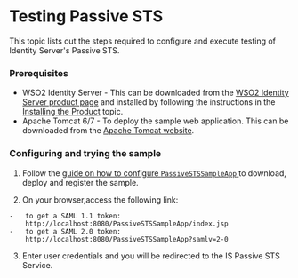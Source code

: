 # Testing Passive STS

This topic lists out the steps required to configure and execute testing
of Identity Server's Passive STS.

### Prerequisites

-   WSO2 Identity Server - This can be downloaded from the [WSO2
    Identity Server product
    page](http://wso2.com/products/identity-server/) and installed by
    following the instructions in the [Installing the
    Product](../../setup/installing-the-product) topic.
-   Apache Tomcat 6/7 - To deploy the sample web application. This can
    be downloaded from the [Apache Tomcat
    website](http://tomcat.apache.org/).

### Configuring and trying the sample

1. Follow the
   [guide on how to configure `PassiveSTSSampleApp` ](../../learn/deploying-the-sample-app/#deploying-passivestssampleapp-webapp)
   to download, deploy and register the sample.

2.   On your browser,access the following link:
        
    -   to get a SAML 1.1 token:
        http://localhost:8080/PassiveSTSSampleApp/index.jsp
    -   to get a SAML 2.0 token:
        http://localhost:8080/PassiveSTSSampleApp?samlv=2-0

3.  Enter user credentials and you will be redirected to the IS Passive
    STS Service.
